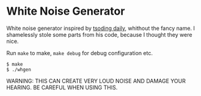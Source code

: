 # White Noise Generator
White noise generator inspired by [tsoding daily](https://gitlab.com/tsoding/whine),
whithout the fancy name. I shamelessly stole some parts from his code, because I thought
they were nice.

Run `make` to make, `make debug` for debug configuration etc.

```shell
$ make
$ ./whgen
```

WARNING: THIS CAN CREATE VERY LOUD NOISE AND DAMAGE YOUR HEARING. BE CAREFUL WHEN USING THIS.




